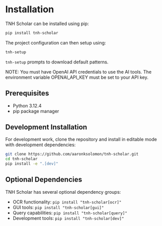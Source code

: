 # Installation

TNH Scholar can be installed using pip:

```bash
pip install tnh-scholar
```

The project configuration can then setup using:
```bash
tnh-setup
```

`tnh-setup` prompts to download default patterns.

NOTE: You must have OpenAI API credentials to use the AI tools.
The environment variable OPENAI_API_KEY must be set to your API key.

## Prerequisites

- Python 3.12.4
- pip package manager

## Development Installation

For development work, clone the repository and install in editable mode with development dependencies:

```bash
git clone https://github.com/aaronksolomon/tnh-scholar.git
cd tnh-scholar
pip install -e ".[dev]"
```

## Optional Dependencies

TNH Scholar has several optional dependency groups:

- OCR functionality: `pip install "tnh-scholar[ocr]"`
- GUI tools: `pip install "tnh-scholar[gui]"`
- Query capabilities: `pip install "tnh-scholar[query]"`
- Development tools: `pip install "tnh-scholar[dev]"`

